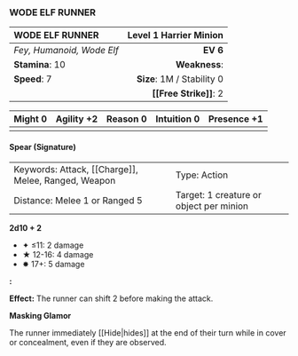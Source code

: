 ### WODE ELF RUNNER

| WODE ELF RUNNER           | **Level 1 Harrier Minion** |
| :------------------------ | -------------------------: |
| *Fey, Humanoid, Wode Elf* |                   **EV 6** |
| **Stamina**: 10           |              **Weakness**: |
| **Speed**: 7              | **Size**: 1M / Stability 0 |
|                           |     **[[Free Strike]]**: 2 |

| **Might** 0 | **Agility** +2 | **Reason** 0 | **Intuition** 0 | **Presence** +1 |
| ----------- | -------------- | ------------ | --------------- | --------------- |
|             |                |              |                 |                 |

#### Spear (Signature)

|                                                     |                                         |
| :-------------------------------------------------- | :-------------------------------------- |
| Keywords: Attack, [[Charge]], Melee, Ranged, Weapon | Type: Action                            |
| Distance: Melee 1 or Ranged 5                       | Target: 1 creature or object per minion |

**2d10 + 2**

- ✦ ≤11: 2 damage
- ★ 12-16: 4 damage
- ✸ 17+: 5 damage

**:**

**Effect:** The runner can shift 2 before making the attack.

**Masking Glamor**

The runner immediately [[Hide|hides]] at the end of their turn while in cover or concealment, even if they are observed.
